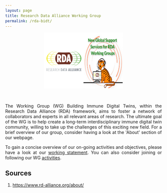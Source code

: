 ```yaml
---
layout: page
title: Research Data Alliance Working Group
permalink: /rda-bidt/
---
```


<div style="display: flex; justify-content: center;">
    <img src="/images/rda-logo.png" alt="Image 1" width="25%">
    <img src="/images/rda-TIGER-logo.jpg" alt="Image 2" width="25%">
</div>

<div style="text-align: justify">

<br><br>
The Working Group (WG) Building Immune Digital Twins, within the Research Data Alliance (RDA) framework, aims to foster a network of collaborators and experts in all relevant areas of research. The ultimate goal of the WG is to help create a long-term interdisciplinary immune digital twin community, willing to take up the challenges of this exciting new field. For a brief overview of our group, consider having a look at the 'About' section of our webpage.

To gain a concise overview of our on-going activities and objectives, please have a look at our <a href="https://www.rd-alliance.org/groups/building-immune-digital-twins-wg/work-statement/?sow=168511">working statement</a>. You can also consider joining or following our WG <a href="https://www.rd-alliance.org/groups/building-immune-digital-twins-wg/activity/">activities</a>.

</div>

## Sources

1. https://www.rd-alliance.org/about/
